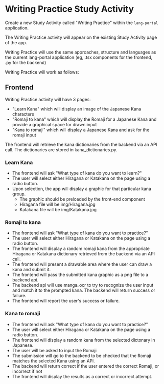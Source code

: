 # Writing Practice Study Activity

Create a new Study Activity called "Writing Practice" within the `lang-portal` application.

The Writing Practice activity will appear on the existing Study Activity page of the app.

Writing Practice will use the same approaches, structure and languages as the current lang-portal application (eg, .tsx components for the frontend, .py for the backend)

Writing Practice will work as follows:

## Frontend

Writing Practice activity will have 3 pages:

- "Learn Kana" which will display an image of the Japanese Kana characters
- "Romaji to kana" which will display the Romaji for a Japanese Kana and provide a graphical space for drawn input
- "Kana to romaji" which will display a Japanese Kana and ask for the romaji input

The frontend will retrieve the kana dictionaries from the backend via an API call. The dictionaries are stored in kana_dictionaries.py.

### Learn Kana

- The frontend will ask "What type of kana do you want to learn?"
- The user will select either Hiragana or Katakana on the page using a radio button.
- Upon selection, the app will display a graphic for that particular kana group.
  - The graphic should be preloaded by the front-end component
  - Hiragana file will be img/Hiragana.jpg
  - Katakana file will be img/Katakana.jpg

### Romaji to kana

- The frontend will ask "What type of kana do you want to practice?"
- The user will select either Hiragana or Katakana on the page using a radio button.
- The frontend will display a random romaji kana from the appropriate Hiragana or Katakana dictionary retrieved from the backend via an API call.
- The frontend will present a drawable area where the user can draw a kana and submit it.
- The frontend will pass the submitted kana graphic as a png file to a backend api.
- The backend api will use manga_ocr to try to recognize the user input and match it to the prompted kana. The backend will return success or failure.
- The frontend will report the user's success or failure.

### Kana to romaji

- The frontend will ask "What type of kana do you want to practice?"
- The user will select either Hiragana or Katakana on the page using a radio button.
- The frontend will display a random kana from the selected dictonary in Japanese.
- The user will be asked to input the Romaji
- The submission will go to the backend to be checked that the Romaji matches the selected Kana using an API.
- The backend will return correct if the user entered the correct Romaji, or incorrect if not
- The frontend will display the results as a correct or incorrect attempt.
